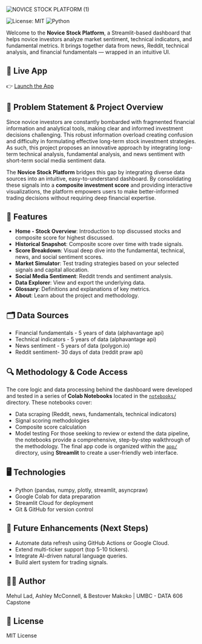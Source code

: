 ![NOVICE STOCK PLATFORM (1)](https://github.com/user-attachments/assets/6d42afba-d043-42d4-9819-2fa8c2e71a42)

![License: MIT](https://img.shields.io/badge/License-MIT-yellow.svg)
![Python](https://img.shields.io/badge/Python-3.10-blue.svg)

Welcome to the **Novice Stock Platform**, a Streamlit-based dashboard that helps novice investors analyze market sentiment, technical indicators, and fundamental metrics. It brings together data from news, Reddit, technical analysis, and financial fundamentals — wrapped in an intuitive UI.

## 🚀 Live App
👉 [Launch the App](https://novicestockplatform.streamlit.app/)

## 📌 Problem Statement & Project Overview
Since novice investors are constantly bombarded with fragmented financial information and analytical tools, making clear and informed investment decisions challenging. This robust information overload creating confusion and difficulty in formulating effective long-term stock investment strategies. As such, this project proposes an innovative approach by integrating long-term technical analysis, fundamental analysis, and news sentiment with short-term social media sentiment data.

The **Novice Stock Platform** bridges this gap by integrating diverse data sources into an intuitive, easy-to-understand dashboard. By consolidating these signals into a **composite investment score** and providing interactive visualizations, the platform empowers users to make better-informed trading decisions without requiring deep financial expertise.

## 📝 Features
- **Home - Stock Overview**: Introduction to top discussed stocks and composite score for highest discussed.
- **Historical Snapshot**: Composite score over time with trade signals.
- **Score Breakdown**: Visual deep dive into the fundamental, technical, news, and social sentiment scores.
- **Market Simulator**: Test trading strategies based on your selected signals and capital allocation.
- **Social Media Sentiment**: Reddit trends and sentiment analysis.
- **Data Explorer**: View and export the underlying data.
- **Glossary**: Definitions and explanations of key metrics.
- **About**: Learn about the project and methodology.

## 🗂 Data Sources
- Financial fundamentals - 5 years of data (alphavantage api)
- Technical indicators - 5 years of data (alphavantage api)
- News sentiment - 5 years of data (polygon.io)
- Reddit sentiment- 30 days of data (reddit praw api)

## 🔍 Methodology & Code Access
The core logic and data processing behind the dashboard were developed and tested in a series of **Colab Notebooks** located in the [`notebooks/`](./notebooks) directory.
These notebooks cover:
- Data scraping (Reddit, news, fundamentals, technical indicators)
- Signal scoring methodologies
- Composite score calculation
- Model testing 
For those seeking to review or extend the data pipeline, the notebooks provide a comprehensive, step-by-step walkthrough of the methodology.
The final app code is organized within the [`app/`](./app) directory, using **Streamlit** to create a user-friendly web interface.

## 🖥 Technologies
- Python (pandas, numpy, plotly, streamlit, asyncpraw)
- Google Colab for data preparation
- Streamlit Cloud for deployment
- Git & GitHub for version control

## 🔮 Future Enhancements (Next Steps)
- Automate data refresh using GitHub Actions or Google Cloud.
- Extend multi-ticker support (top 5-10 tickers).
- Integrate AI-driven natural language queries.
- Build alert system for trading signals.

## 👩‍💻 Author
Mehul Lad, Ashley McConnell, & Bestover Makoko | UMBC - DATA 606 Capstone

## 📜 License
MIT License
